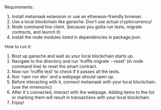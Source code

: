 Requirements:

1. Install metamask extension or use an ethereum-friendly browser.
2. Use a local blockchain like ganache. Don't use actual cryptocurrency! 
3. Node command line client. (because you gotta run tests, migrate contracts, and launch it)
4. Install the node modules listed in dependencies in package.json.

How to run it:

1. Boot up ganache and wait as your local blockchain starts up.
2. Navigate to the directory and run 'truffle migrate --reset' (in node command line) to reset the smart contract.
3. Now run 'truffle test' to check if it passes all the tests.
4. Run 'npm run dev' and a webpage should open up.
5. Before interacting with it, connect metamask with your local blockchain. (use the mnemonic)
6. After it's connected, interact with the webpage. Adding items to the list or marking them will result in transactions with your local blockchain.
7. Enjoy!
